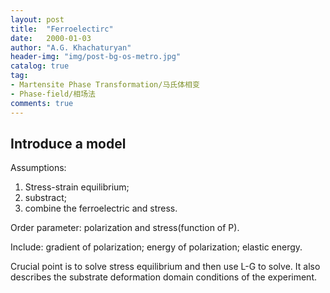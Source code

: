 ```yaml
---
layout: post
title:  "Ferroelectirc"
date:   2000-01-03
author: "A.G. Khachaturyan"
header-img: "img/post-bg-os-metro.jpg"
catalog: true
tag:
- Martensite Phase Transformation/马氏体相变
- Phase-field/相场法
comments: true
---
```

Introduce a model
-----------

Assumptions:

1. Stress-strain equilibrium;
2. substract;
3. combine the ferroelectric and stress.

Order parameter: polarization and stress(function of P).

Include: gradient of polarization; energy of polarization; elastic energy.

Crucial point is to solve stress equilibrium and then use L-G to solve. It also describes the substrate deformation domain conditions of the experiment.

